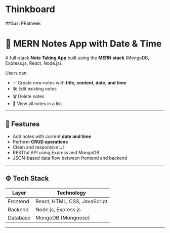 ﻿# Thinkboard
##Sasi PRatheek

# 📝 MERN Notes App with Date & Time

A full-stack **Note Taking App** built using the **MERN stack** (MongoDB, Express.js, React, Node.js).

Users can:
- ✅ Create new notes with **title, content, date, and time**
- 🛠️ Edit existing notes
- 🗑️ Delete notes
- 📖 View all notes in a list

---

## 🚀 Features

- Add notes with current **date and time**
- Perform **CRUD operations**
- Clean and responsive UI
- RESTful API using Express and MongoDB
- JSON-based data flow between frontend and backend

---

## ⚙️ Tech Stack

| Layer     | Technology          |
|-----------|---------------------|
| Frontend  | React, HTML, CSS, JavaScript |
| Backend   | Node.js, Express.js |
| Database  | MongoDB (Mongoose)  |

---
